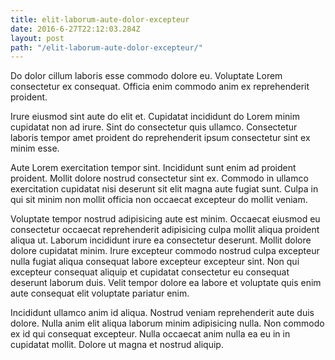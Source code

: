 ```yaml
---
title: elit-laborum-aute-dolor-excepteur
date: 2016-6-27T22:12:03.284Z
layout: post
path: "/elit-laborum-aute-dolor-excepteur/"
---
```


Do dolor cillum laboris esse commodo dolore eu. Voluptate Lorem consectetur ex consequat. Officia enim commodo anim ex reprehenderit proident.

Irure eiusmod sint aute do elit et. Cupidatat incididunt do Lorem minim cupidatat non ad irure. Sint do consectetur quis ullamco. Consectetur laboris tempor amet proident do reprehenderit ipsum consectetur sint ex minim esse.

Aute Lorem exercitation tempor sint. Incididunt sunt enim ad proident proident. Mollit dolore nostrud consectetur sint ex. Commodo in ullamco exercitation cupidatat nisi deserunt sit elit magna aute fugiat sunt. Culpa in qui sit minim non mollit officia non occaecat excepteur do mollit veniam.

Voluptate tempor nostrud adipisicing aute est minim. Occaecat eiusmod eu consectetur occaecat reprehenderit adipisicing culpa mollit aliqua proident aliqua ut. Laborum incididunt irure ea consectetur deserunt. Mollit dolore dolore cupidatat minim. Irure excepteur commodo nostrud culpa excepteur nulla fugiat aliqua consequat labore excepteur excepteur sint. Non qui excepteur consequat aliquip et cupidatat consectetur eu consequat deserunt laborum duis. Velit tempor dolore ea labore et voluptate quis enim aute consequat elit voluptate pariatur enim.

Incididunt ullamco anim id aliqua. Nostrud veniam reprehenderit aute duis dolore. Nulla anim elit aliqua laborum minim adipisicing nulla. Non commodo ex id qui consequat excepteur. Nulla occaecat anim nulla ea eu in in cupidatat mollit. Dolore ut magna et nostrud aliquip.